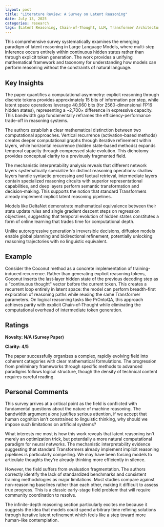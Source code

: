 ```yaml
---
layout: post
title: "Literature Review: A Survey on Latent Reasoning"
date: July 13, 2025
categories: research
tags: [Latent Reasoning, Chain-of-Thought, LLM, Transformer Architecture, Mechanistic Interpretability, Diffusion Models]
---
```


This comprehensive survey systematically examines the emerging paradigm of latent reasoning in Large Language Models, where multi-step inference occurs entirely within continuous hidden states rather than through explicit token generation. The work provides a unifying mathematical framework and taxonomy for understanding how models can perform reasoning without the constraints of natural language.

## Key Insights

The paper quantifies a computational asymmetry: explicit reasoning through discrete tokens provides approximately 15 bits of information per step, while latent space operations leverage 40,960 bits (for 2560-dimensional FP16 hidden states), representing a ~2,700× difference in expressive capacity. This bandwidth gap fundamentally reframes the efficiency-performance trade-off in reasoning systems.

The authors establish a clear mathematical distinction between two computational approaches. Vertical recurrence (activation-based methods) creates deeper computational graphs through iterative refinement within layers, while horizontal recurrence (hidden state-based methods) expands temporal capacity through compressed state evolution. This dichotomy provides conceptual clarity to a previously fragmented field.

The mechanistic interpretability analysis reveals that different network layers systematically specialize for distinct reasoning operations: shallow layers handle syntactic processing and factual retrieval, intermediate layers contain specialized reasoning circuits with superior representational capabilities, and deep layers perform semantic transformation and decision-making. This supports the notion that standard Transformers already implement implicit latent reasoning pipelines.

Models like DeltaNet demonstrate mathematical equivalence between their state update rules and single gradient descent steps on regression objectives, suggesting that temporal evolution of hidden states constitutes a form of online learning that trades time for computational depth.

Unlike autoregressive generation's irreversible decisions, diffusion models enable global planning and bidirectional refinement, potentially unlocking reasoning trajectories with no linguistic equivalent.

## Example

Consider the Coconut method as a concrete implementation of training-induced recurrence. Rather than generating explicit reasoning tokens, Coconut inserts the last-layer hidden state of the previous decoding step as a "continuous thought" vector before the current token. This creates a recurrent loop entirely in latent space: the model can perform breadth-first exploration of reasoning paths while reusing the same Transformer parameters. On logical reasoning tasks like PrOntoQA, this approach achieves parity with explicit Chain-of-Thought while eliminating the computational overhead of intermediate token generation.

## Ratings

**Novelty: N/A (Survey Paper)**

**Clarity: 4/5**

The paper successfully organizes a complex, rapidly evolving field into coherent categories with clear mathematical formulations. The progression from preliminary frameworks through specific methods to advanced paradigms follows logical structure, though the density of technical content requires careful reading.

## Personal Comments

This survey arrives at a critical point as the field is conflicted with fundamental questions about the nature of machine reasoning. The bandwidth argument alone justifies serious attention, if we accept that human cognition isn't constrained to linguistic thinking, why should we impose such limitations on artificial systems?

What interests me most is how this work reveals that latent reasoning isn't merely an optimization trick, but potentially a more natural computational paradigm for neural networks. The mechanistic interpretability evidence suggesting that standard Transformers already implement implicit reasoning pipelines is particularly compelling. We may have been forcing models to articulate thoughts they're already thinking more efficiently in silence.

However, the field suffers from evaluation fragmentation. The authors correctly identify the lack of standardized benchmarks and consistent training methodologies as major limitations. Most studies compare against non-reasoning baselines rather than each other, making it difficult to assess true progress. This is a classic early-stage field problem that will require community coordination to resolve.

The infinite-depth reasoning section particularly excites me because it suggests the idea that models could spend arbitrary time refining solutions through iterative latent refinement which feels like a step toward more human-like contemplation.
